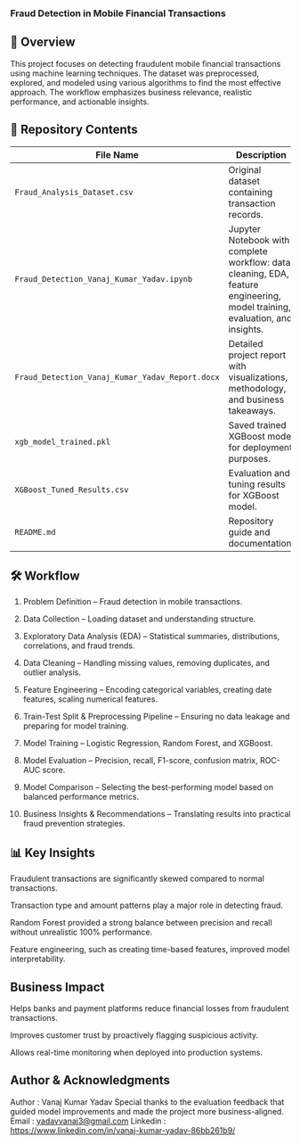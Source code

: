 ### Fraud Detection in Mobile Financial Transactions
## 📌 Overview
This project focuses on detecting fraudulent mobile financial transactions using machine learning techniques. The dataset was preprocessed, explored, and modeled using various algorithms to find the most effective approach. The workflow emphasizes business relevance, realistic performance, and actionable insights.
## 📂 Repository Contents
| File Name                                       | Description                                                                                                                 |
| ----------------------------------------------- | --------------------------------------------------------------------------------------------------------------------------- |
| `Fraud_Analysis_Dataset.csv`                    | Original dataset containing transaction records.                                                                            |
| `Fraud_Detection_Vanaj_Kumar_Yadav.ipynb`       | Jupyter Notebook with complete workflow: data cleaning, EDA, feature engineering, model training, evaluation, and insights. |
| `Fraud_Detection_Vanaj_Kumar_Yadav_Report.docx` | Detailed project report with visualizations, methodology, and business takeaways.                                           |
| `xgb_model_trained.pkl`                         | Saved trained XGBoost model for deployment purposes.                                                                        |
| `XGBoost_Tuned_Results.csv`                     | Evaluation and tuning results for XGBoost model.                                                                            |
| `README.md`                                     | Repository guide and documentation.                                                                                         |

## 🛠️ Workflow
1. Problem Definition – Fraud detection in mobile transactions.

2. Data Collection – Loading dataset and understanding structure.

3. Exploratory Data Analysis (EDA) – Statistical summaries, distributions, correlations, and fraud trends.

4. Data Cleaning – Handling missing values, removing duplicates, and outlier analysis.

5. Feature Engineering – Encoding categorical variables, creating date features, scaling numerical features.

6. Train-Test Split & Preprocessing Pipeline – Ensuring no data leakage and preparing for model training.

7. Model Training – Logistic Regression, Random Forest, and XGBoost.

8. Model Evaluation – Precision, recall, F1-score, confusion matrix, ROC-AUC score.

9. Model Comparison – Selecting the best-performing model based on balanced performance metrics.

10. Business Insights & Recommendations – Translating results into practical fraud prevention strategies.

## 📊 Key Insights
Fraudulent transactions are significantly skewed compared to normal transactions.

Transaction type and amount patterns play a major role in detecting fraud.

Random Forest provided a strong balance between precision and recall without unrealistic 100% performance.

Feature engineering, such as creating time-based features, improved model interpretability.
## Business Impact
Helps banks and payment platforms reduce financial losses from fraudulent transactions.

Improves customer trust by proactively flagging suspicious activity.

Allows real-time monitoring when deployed into production systems.

## Author & Acknowledgments
Author : Vanaj Kumar Yadav
Special thanks to the evaluation feedback that guided model improvements and made the project more business-aligned.
Email : yadavvanaj3@gmail.com
Linkedin : https://www.linkedin.com/in/vanaj-kumar-yadav-86bb261b9/

